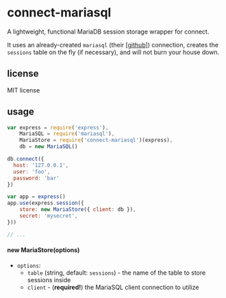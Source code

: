 # connect-mariasql

A lightweight, functional MariaDB session storage wrapper for connect.

It uses an already-created `mariasql` (their [[github]](https://github.com/mscdex/node-mariasql/)) connection, creates the `sessions` table on the fly (if necessary), and will not burn your house down.

## license

MIT license

## usage

``` js
var express = require('express'),
	MariaSQL = require('mariasql'),
	MariaStore = require('connect-mariasql')(express),
	db = new MariaSQL()

db.connect({
  host: '127.0.0.1',
  user: 'foo',
  password: 'bar'
})

var app = express()
app.use(express.session({
	store: new MariaStore({ client: db }),
	secret: 'mysecret',
}))

// ...
```

#### new MariaStore(options)

* `options`:
  * `table` (string, default: `sessions`) - the name of the table to store sessions inside
  * `client` - (**required!**) the MariaSQL client connection to utilize

